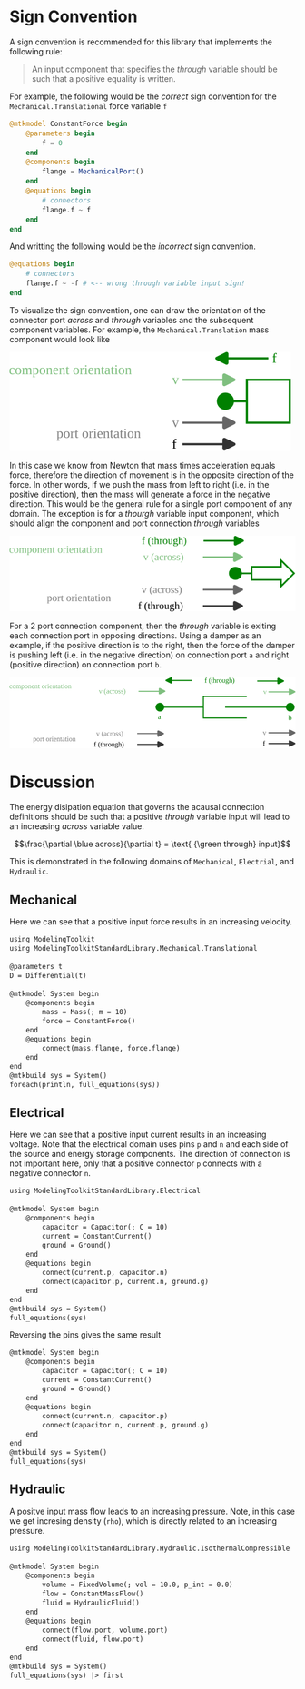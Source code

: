 # Sign Convention

A sign convention is recommended for this library that implements the following rule:

> An input component that specifies the *through* variable should be such that a positive equality is written.

For example, the following would be the *correct* sign convention for the `Mechanical.Translational` force variable `f`

```julia
@mtkmodel ConstantForce begin
    @parameters begin
        f = 0
    end
    @components begin
        flange = MechanicalPort()
    end
    @equations begin
        # connectors
        flange.f ~ f
    end
end
```

And writting the following would be the *incorrect* sign convention.

```julia
@equations begin
    # connectors
    flange.f ~ -f # <-- wrong through variable input sign!
end
```

To visualize the sign convention, one can draw the orientation of the connector port *across* and *through* variables and the subsequent component variables.  For example, the `Mechanical.Translation` mass component would look like

![mass](mass.svg)

In this case we know from Newton that mass times acceleration equals force, therefore the direction of movement is in the opposite direction of the force.  In other words, if we push the mass from left to right (i.e. in the positive direction), then the mass will generate a force in the negative direction.  This would be the general rule for a single port component of any domain.  The exception is for a *thourgh* variable input component, which should align the component and port connection *through* variables

![force](force_input.svg)

For a 2 port connection component, then the *through* variable is exiting each connection port in opposing directions.  Using a damper as an example, if the positive direction is to the right, then the force of the damper is pushing left (i.e. in the negative direction) on connection port `a` and right (positive direction) on connection port `b`.

![damper](damper.svg)

# Discussion

The energy disipation equation that governs the acausal connection definitions should be such that a positive *through* variable input will lead to an increasing *across* variable value.

```math
\frac{\partial \blue across}{\partial t} = \text{ {\green through} input}
```

This is demonstrated in the following domains of `Mechanical`, `Electrial`, and `Hydraulic`.

## Mechanical

Here we can see that a positive input force results in an increasing velocity.

```@example sign_convention
using ModelingToolkit
using ModelingToolkitStandardLibrary.Mechanical.Translational

@parameters t
D = Differential(t)

@mtkmodel System begin
    @components begin
        mass = Mass(; m = 10)
        force = ConstantForce()
    end
    @equations begin
        connect(mass.flange, force.flange)
    end
end
@mtkbuild sys = System()
foreach(println, full_equations(sys))
```

## Electrical

Here we can see that a positive input current results in an increasing voltage. Note that the electrical domain uses pins `p` and `n` and each side of the source and energy storage components.  The direction of connection is not important here, only that a positive connector `p` connects with a negative connector `n`.

```@example sign_convention
using ModelingToolkitStandardLibrary.Electrical

@mtkmodel System begin
    @components begin
        capacitor = Capacitor(; C = 10)
        current = ConstantCurrent()
        ground = Ground()
    end
    @equations begin
        connect(current.p, capacitor.n)
        connect(capacitor.p, current.n, ground.g)
    end
end
@mtkbuild sys = System()
full_equations(sys)
```

Reversing the pins gives the same result

```@example sign_convention
@mtkmodel System begin
    @components begin
        capacitor = Capacitor(; C = 10)
        current = ConstantCurrent()
        ground = Ground()
    end
    @equations begin
        connect(current.n, capacitor.p)
        connect(capacitor.n, current.p, ground.g)
    end
end
@mtkbuild sys = System()
full_equations(sys)
```

## Hydraulic

A positve input mass flow leads to an increasing pressure.  Note, in this case we get incresing density (`rho`), which is directly related to an increasing pressure.

```@example sign_convention
using ModelingToolkitStandardLibrary.Hydraulic.IsothermalCompressible

@mtkmodel System begin
    @components begin
        volume = FixedVolume(; vol = 10.0, p_int = 0.0)
        flow = ConstantMassFlow()
        fluid = HydraulicFluid()
    end
    @equations begin
        connect(flow.port, volume.port)
        connect(fluid, flow.port)
    end
end
@mtkbuild sys = System()
full_equations(sys) |> first
```
